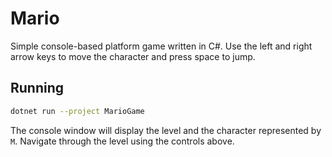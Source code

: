 # Mario

Simple console-based platform game written in C#. Use the left and right arrow keys to move the character and press space to jump.

## Running

```bash
dotnet run --project MarioGame
```

The console window will display the level and the character represented by `M`. Navigate through the level using the controls above.
